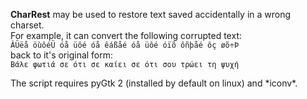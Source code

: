 **CharRest** may be used to restore text saved accidentally in a wrong charset.<br>
For example, it can convert the following corrupted text:<br>
`ÂÜëå öùôéÜ óå üôé óå êáßåé óå üôé óïõ ôñþåé ôç øõ÷Þ`<br>
back to it's original form:<br>
`Βάλε φωτιά σε ότι σε καίει σε ότι σου τρώει τη ψυχή`<br>
<p>
The script requires pyGtk 2 (installed by default on linux) and *iconv*.

